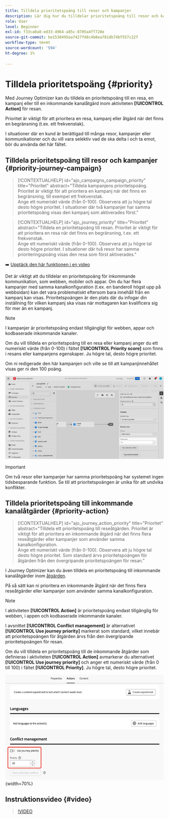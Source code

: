 ```yaml
---
title: Tilldela prioritetspoäng till resor och kampanjer
description: Lär dig hur du tilldelar prioritetspoäng till resor och kampanjer.
role: User
level: Beginner
exl-id: f33ca0a8-ed33-4964-a85c-8705a4ff728e
source-git-commit: be1538495ea7427fd8c4b8ea781db74bf557c22f
workflow-type: tm+mt
source-wordcount: '594'
ht-degree: 1%

---
```


# Tilldela prioritetspoäng {#priority}

Med Journey Optimizer kan du tilldela en prioritetspoäng till en resa, en kampanj eller till en inkommande kanalåtgärd inom aktiviteten **[!UICONTROL Action]** för resan.

Prioritet är viktigt för att prioritera en resa, kampanj eller åtgärd när det finns en begränsning (t.ex. ett frekvenstak).

I situationer där en kund är berättigad till många resor, kampanjer eller kommunikationer och du vill vara selektiv vad de ska delta i och ta emot, bör du använda det här fältet.

## Tilldela prioritetspoäng till resor och kampanjer {#priority-journey-campaign}

>[!CONTEXTUALHELP]
>id="ajo_campaigns_campaign_priority"
>title="Prioritet"
>abstract="Tilldela kampanjens prioritetspoäng. Prioritet är viktigt för att prioritera en kampanj när det finns en begränsning, till exempel ett frekvenstak.</br>Ange ett numeriskt värde (från 0-100). Observera att ju högre tal desto högre prioritet. I situationer där två kampanjer har samma prioritetspoäng visas den kampanj som aktiverades först."

>[!CONTEXTUALHELP]
>id="ajo_journey_priority"
>title="Prioritet"
>abstract="Tilldela en prioritetspoäng till resan. Prioritet är viktigt för att prioritera en resa när det finns en begränsning, t.ex. ett frekvenstak.</br>Ange ett numeriskt värde (från 0-100). Observera att ju högre tal desto högre prioritet. I situationer där två resor har samma prioriteringspoäng visas den resa som först aktiverades."

➡️ [Upptäck den här funktionen i en video](#video)

Det är viktigt att du tilldelar en prioritetspoäng för inkommande kommunikation, som webben, mobiler och appar. Om du har flera kampanjer med samma kanalkonfiguration (t.ex. en banderoll högst upp på webbsidan) kan det vara problematiskt eftersom bara innehåll från en kampanj kan visas. Prioritetspoängen är den plats där du infogar din inställning för vilken kampanj ska visas när mottagaren kan kvalificera sig för mer än en kampanj.

>[!NOTE]
>
>I kampanjer är prioritetspoäng endast tillgängligt för webben, appar och kodbaserade inkommande kanaler.

Om du vill tilldela en prioritetspoäng till en resa eller kampanj anger du ett numeriskt värde (från 0-100) i fältet **[!UICONTROL Priority score]** som finns i resans eller kampanjens egenskaper. Ju högre tal, desto högre prioritet.

Om ni redigerade den här kampanjen och ville se till att kampanjinnehållet visas ger ni den 100 poäng.

![](assets/priority-score.png)

>[!IMPORTANT]
>
>Om två resor eller kampanjer har samma prioritetspoäng har systemet ingen tidsbesparande funktion. Se till att prioritetspoängen är unika för att undvika konflikter.

## Tilldela prioritetspoäng till inkommande kanalåtgärder {#priority-action}

>[!CONTEXTUALHELP]
>id="ajo_journey_action_priority"
>title="Prioritet"
>abstract="Tilldela ett prioritetspoäng till reseåtgärden. Prioritet är viktigt för att prioritera en inkommande åtgärd när det finns flera reseåtgärder eller kampanjer som använder samma kanalkonfiguration.</br>Ange ett numeriskt värde (från 0-100). Observera att ju högre tal desto högre prioritet. Som standard ärvs prioritetspoängen för åtgärden från den övergripande prioritetspoängen för resan."

I Journey Optimizer kan du även tilldela en prioritetspoäng till inkommande kanalåtgärder inom [åtgärden](../building-journeys/journey-action.md).

På så sätt kan ni prioritera en inkommande åtgärd när det finns flera reseåtgärder eller kampanjer som använder samma kanalkonfiguration.

>[!NOTE]
>
>I aktiviteten **[!UICONTROL Action]** är prioritetspoäng endast tillgänglig för webben, i appen och kodbaserade inkommande kanaler.

I avsnittet **[!UICONTROL Conflict management]** är alternativet **[!UICONTROL Use journey priority]** markerat som standard, vilket innebär att prioritetspoängen för åtgärden ärvs från den övergripande prioritetspoängen för resan.

Om du vill tilldela en prioritetspoäng till de inkommande åtgärder som definieras i aktiviteten **[!UICONTROL Action]** avmarkerar du alternativet **[!UICONTROL Use journey priority]** och anger ett numeriskt värde (från 0 till 100) i fältet **[!UICONTROL Priority]**. Ju högre tal, desto högre prioritet.

![](assets/action-journey-priority-score.png){width=70%}

## Instruktionsvideo {#video}

>[!VIDEO](https://video.tv.adobe.com/v/3445005?quality=12&captions=swe)
